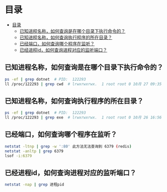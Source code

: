 # 目录
- [目录](#目录)
  - [已知进程名称，如何查询是在哪个目录下执行命令的？](#已知进程名称如何查询是在哪个目录下执行命令的)
  - [已知进程名称，如何查询执行程序的所在目录？](#已知进程名称如何查询执行程序的所在目录)
  - [已经端口，如何查询哪个程序在监听？](#已经端口如何查询哪个程序在监听)
  - [已经进程id，如何查询进程对应的监听端口？](#已经进程id如何查询进程对应的监听端口)

## 已知进程名称，如何查询是在哪个目录下执行命令的？

``` bash
ps -ef | grep dotnet  # PID:  122293
ll /proc/122293 | grep cwd  # lrwxrwxrwx.  1 root root 0 10月 27 09:35 cwd -> /usr/publishnetcore
```

## 已知进程名称，如何查询执行程序的所在目录？

``` bash
ps -ef | grep dotnet  # PID:  122293
ll /proc/122293 | grep exe  # lrwxrwxrwx.  1 root root 0 10月 26 16:56 exe -> /usr/publish/dotnet
```

## 已经端口，如何查询哪个程序在监听？

``` bash
netstat -ltnp | grep -w ':80' 此方法无法查询到 6379 (redis) 
netstat -anltp | grep 6379
lsof -i:6379
```

## 已经进程id，如何查询进程对应的监听端口？

``` bash
netstat -nap | grep 进程pid
```